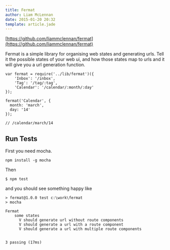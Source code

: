 ```yaml
---
title: Fermat
author: Liam McLennan
date: 2015-01-20 20:32
template: article.jade
---
```


[https://github.com/liammclennan/fermat](https://github.com/liammclennan/fermat)

Fermat is a simple library for organising web states and generating urls. Tell it the possible states of your web ui, and how those states map to urls and it will give you a url generation function. 

    var fermat = require('../lib/fermat')({
        'Inbox': '/inbox',
        'Tag': '/tag/:tag',
        'Calendar': '/calendar/:month/:day'
    });
    
    fermat('Calendar', {
      month: 'march',
      day: '14'
    });
    
    // /calendar/march/14

Run Tests
-------

First you need mocha.

    npm install -g mocha
    
Then

    $ npm test

and you should see something happy like

    > fermat@1.0.0 test c:\work\fermat
    > mocha

    Fermat
        some states
          V should generate url without route components
          V should generate a url with a route component
          V should generate a url with multiple route components


    3 passing (17ms)


